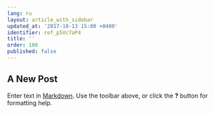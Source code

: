 ```yaml
---
lang: ru
layout: article_with_sidebar
updated_at: '2017-10-13 15:00 +0400'
identifier: ref_p5Vc7aP4
title: ''
order: 100
published: false
---
```

## A New Post

Enter text in [Markdown](http://daringfireball.net/projects/markdown/). Use the toolbar above, or click the **?** button for formatting help.
